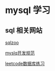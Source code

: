 # mysql 学习




## sql 相关网站

[sqlzoo](https://sqlzoo.net/wiki/SQL_Tutorial/zh) 

[myslq开发规范](https://zerolee1993.github.io/mysql-guide/)

[leetcode数据库练习](https://leetcode-cn.com/problemset/database/)